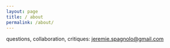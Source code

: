 ```yaml
---
layout: page
title: / about
permalink: /about/
---
```


questions, collaboration, critiques: jeremie.spagnolo@gmail.com
